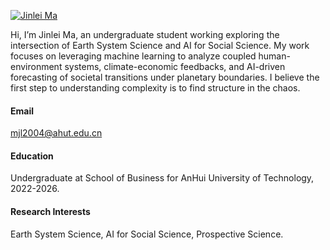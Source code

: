 [![Jinlei Ma](https://img.shields.io/badge/GitHub-Jinlei--Ma-black?logo=github)](https://github.com/Jinlei-Ma)

Hi, I’m Jinlei Ma, an undergraduate student working exploring  the intersection of Earth System Science and AI for Social Science. My work focuses on leveraging machine learning to analyze coupled human-environment systems, climate-economic feedbacks, and AI-driven forecasting of societal transitions under planetary boundaries. I believe the first step to understanding complexity is to find structure in the chaos.

#### Email
mjl2004@ahut.edu.cn

#### Education
Undergraduate at School of Business for AnHui University of Technology, 2022-2026.

#### Research Interests
Earth System Science, AI for Social Science, Prospective Science.

